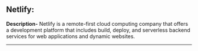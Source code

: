 <!-- @format -->

<!--
In order to add a new tool, follow the given format

Make Sure you don't make any changes to the prewritten code

Format:

## Tool Name:

**Description-**
Add your description here.

<hr />

Refer to the example given below.
-->

## Netlify:

**Description-**
Netlify is a remote-first cloud computing company that offers a development platform that includes build, deploy, and serverless backend services for web applications and dynamic websites.

<hr />
